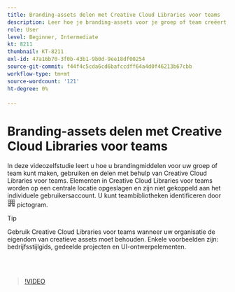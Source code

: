 ```yaml
---
title: Branding-assets delen met Creative Cloud Libraries voor teams
description: Leer hoe je branding-assets voor je groep of team creëert, gebruikt en deelt met Creative Cloud Libraries voor teams
role: User
level: Beginner, Intermediate
kt: 8211
thumbnail: KT-8211
exl-id: 47a16b70-3f0b-43b1-9b0d-9ee18df00254
source-git-commit: f44f4c5cda6cd6bafccdff64a4d0f46213b67cbb
workflow-type: tm+mt
source-wordcount: '121'
ht-degree: 0%

---
```


# Branding-assets delen met Creative Cloud Libraries voor teams

In deze videozelfstudie leert u hoe u brandingmiddelen voor uw groep of team kunt maken, gebruiken en delen met behulp van Creative Cloud Libraries voor teams. Elementen in Creative Cloud Libraries voor teams worden op een centrale locatie opgeslagen en zijn niet gekoppeld aan het individuele gebruikersaccount. U kunt teambibliotheken identificeren door ![afbeelding samenstellen](assets/Smock_Building_18_N.png) pictogram.

>[!TIP]
>
>Gebruik Creative Cloud Libraries voor teams wanneer uw organisatie de eigendom van creatieve assets moet behouden. Enkele voorbeelden zijn: bedrijfsstijlgids, gedeelde projecten en UI-ontwerpelementen.

<br> 

>[!VIDEO](https://video.tv.adobe.com/v/335333?hidetitle=true)
